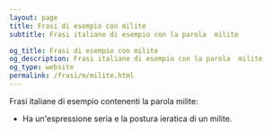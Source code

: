 ```yaml
---
layout: page
title: Frasi di esempio con milite 
subtitle: Frasi italiane di esempio con la parola  milite

og_title: Frasi di esempio con milite 
og_description: Frasi italiane di esempio con la parola  milite
og_type: website
permalink: /frasi/m/milite.html
---
```


Frasi italiane di esempio contenenti la parola milite:


- Ha un'espressione seria e la postura ieratica di un milite.

